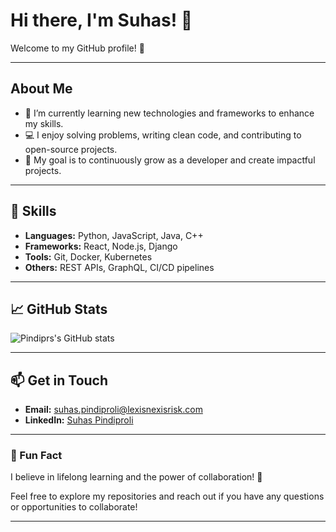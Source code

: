 # Hi there, I'm Suhas! 👋

Welcome to my GitHub profile! 🚀

---

## About Me

- 🌱 I’m currently learning new technologies and frameworks to enhance my skills.
- 💻 I enjoy solving problems, writing clean code, and contributing to open-source projects.
- 🎯 My goal is to continuously grow as a developer and create impactful projects.

---

## 🌟 Skills

- **Languages:** Python, JavaScript, Java, C++
- **Frameworks:** React, Node.js, Django
- **Tools:** Git, Docker, Kubernetes
- **Others:** REST APIs, GraphQL, CI/CD pipelines

---

## 📈 GitHub Stats

![Pindiprs's GitHub stats](https://github-readme-stats.vercel.app/api?username=pindiprs&show_icons=true&theme=radical)

---

## 📫 Get in Touch

- **Email:** [suhas.pindiproli@lexisnexisrisk.com](mailto:suhas.pindiproli@lexisnexisrisk.com)
- **LinkedIn:** [Suhas Pindiproli](https://www.linkedin.com/in/suhas-pindiproli)

---

### 🌱 Fun Fact

I believe in lifelong learning and the power of collaboration! 🌟

Feel free to explore my repositories and reach out if you have any questions or opportunities to collaborate!

---
